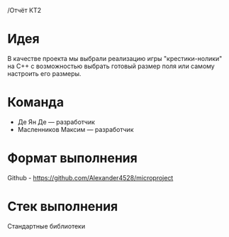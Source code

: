 /Отчёт КТ2
# Идея
В качестве проекта мы выбрали реализацию игры 
"крестики-нолики" на C++ с возможностью выбрать готовый размер поля или 
самому настроить его размеры.
# Команда
- Де Ян Де — разработчик
- Масленников Максим — разработчик
# Формат выполнения
Github - https://github.com/Alexander4528/microproject
# Стек выполнения
Стандартные библиотеки